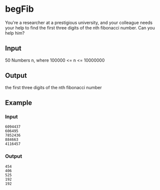 # begFib

You're a researcher at a prestigious university, and your colleague needs your help to find the first three digits of the nth fibonacci number. Can you help him?

## Input

50 Numbers n, where 100000 <= n <= 10000000

## Output
the first three digits of the nth fibonacci number

## Example

### Input

```
6094437
606495
7852436
884663
4116457
```

### Output

```
454
406
525
192
192
```